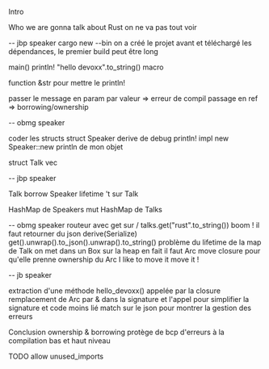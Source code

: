 Intro

Who we are
gonna talk about Rust
on ne va pas tout voir

-- jbp speaker
cargo new --bin
on a créé le projet avant et téléchargé les dépendances, le premier build peut être long

main()
println! "hello devoxx".to_string()
macro

function &str pour mettre le println!

passer le message en param par valeur => erreur de compil
passage en ref => borrowing/ownership

-- obmg speaker

coder les structs
struct Speaker
derive de debug
println!
impl new
Speaker::new
println de mon objet

struct Talk
vec<Speaker>

-- jbp speaker

Talk borrow Speaker
lifetime 't sur Talk

HashMap de Speakers
mut
HashMap de Talks

-- obmg speaker
routeur avec get sur /
talks.get("rust".to_string())
boom !
il faut retourner du json
derive(Serialize)
get().unwrap().to_json().unwrap().to_string()
problème du lifetime de la map de Talk
on met dans un Box sur la heap
en fait il faut Arc
move closure pour qu'elle prenne ownership du Arc
I like to move it move it !


-- jb speaker

extraction d'une méthode hello_devoxx() appelée par la closure
remplacement de Arc par & dans la signature et l'appel pour simplifier la signature et code moins lié
match sur le json pour montrer la gestion des erreurs

Conclusion
ownership & borrowing
protège de bcp d'erreurs à la compilation
bas et haut niveau

TODO
allow unused_imports
